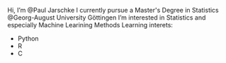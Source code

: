 Hi, I’m @Paul Jarschke
I currently pursue a Master's Degree in Statistics @Georg-August University Göttingen 
I’m interested in Statistics and especially Machine Learining Methods
Learning interets:
- Python
- R 
- C


<!---
prichi99/prichi99 is a ✨ special ✨ repository because its `README.md` (this file) appears on your GitHub profile.
You can click the Preview link to take a look at your changes.
--->
